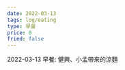 ```yaml
---
date: 2022-03-13
tags: log/eating
type: 早餐
price: 0
fried: false
---
```


2022-03-13 早餐: 健興、小孟帶來的涼麵
